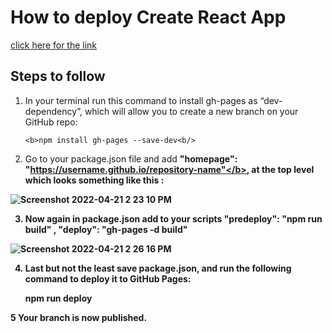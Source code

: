 
# How to deploy Create React App
[click here for the link](https://t-divya.github.io/react-gh-pages/)

## Steps to follow

1.  In your terminal run this command to install gh-pages as “dev-dependency”, which will allow you to create a new branch on your GitHub repo:

        <b>npm install gh-pages --save-dev<b/>

2. Go to your package.json file and add
      <b>"homepage": "https://username.github.io/repository-name"</b>, at the top level
   which looks something like this :
   
  ![Screenshot 2022-04-21 2 23 10 PM](https://user-images.githubusercontent.com/40967002/164472028-5247996e-d885-4f7e-bded-f536cb19fb60.png)


3. Now again in package.json add to your scripts
   <b>"predeploy": "npm run build"<b/> ,
   <b>"deploy": "gh-pages -d build"</b>
   
  ![Screenshot 2022-04-21 2 26 16 PM](https://user-images.githubusercontent.com/40967002/164472374-951758b0-5ed1-4c30-85ac-0dd249e9a5a9.png)
 
   

4. Last but not the least save package.json, and run the following command to deploy it to GitHub Pages:

      <b>npm run deploy<b/>

5 Your branch is now published.
